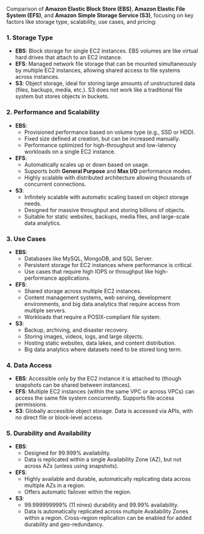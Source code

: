 Comparison of **Amazon Elastic Block Store (EBS)**, **Amazon Elastic File System (EFS)**, and **Amazon Simple Storage Service (S3)**, focusing on key factors like storage type, scalability, use cases, and pricing:

### 1. **Storage Type**
   - **EBS**: Block storage for single EC2 instances. EBS volumes are like virtual hard drives that attach to an EC2 instance.
   - **EFS**: Managed network file storage that can be mounted simultaneously by multiple EC2 instances, allowing shared access to file systems across instances.
   - **S3**: Object storage, ideal for storing large amounts of unstructured data (files, backups, media, etc.). S3 does not work like a traditional file system but stores objects in buckets.

### 2. **Performance and Scalability**
   - **EBS**:
     - Provisioned performance based on volume type (e.g., SSD or HDD).
     - Fixed size defined at creation, but can be increased manually.
     - Performance optimized for high-throughput and low-latency workloads on a single EC2 instance.
   - **EFS**:
     - Automatically scales up or down based on usage.
     - Supports both **General Purpose** and **Max I/O** performance modes.
     - Highly scalable with distributed architecture allowing thousands of concurrent connections.
   - **S3**:
     - Infinitely scalable with automatic scaling based on object storage needs.
     - Designed for massive throughput and storing billions of objects.
     - Suitable for static websites, backups, media files, and large-scale data analytics.

### 3. **Use Cases**
   - **EBS**:
     - Databases like MySQL, MongoDB, and SQL Server.
     - Persistent storage for EC2 instances where performance is critical.
     - Use cases that require high IOPS or throughput like high-performance applications.
   - **EFS**:
     - Shared storage across multiple EC2 instances.
     - Content management systems, web serving, development environments, and big data analytics that require access from multiple servers.
     - Workloads that require a POSIX-compliant file system.
   - **S3**:
     - Backup, archiving, and disaster recovery.
     - Storing images, videos, logs, and large objects.
     - Hosting static websites, data lakes, and content distribution.
     - Big data analytics where datasets need to be stored long term.

### 4. **Data Access**
   - **EBS**: Accessible only by the EC2 instance it is attached to (though snapshots can be shared between instances).
   - **EFS**: Multiple EC2 instances (within the same VPC or across VPCs) can access the same file system concurrently. Supports file access permissions.
   - **S3**: Globally accessible object storage. Data is accessed via APIs, with no direct file or block-level access.

### 5. **Durability and Availability**
   - **EBS**:
     - Designed for 99.999% availability.
     - Data is replicated within a single Availability Zone (AZ), but not across AZs (unless using snapshots).
   - **EFS**:
     - Highly available and durable, automatically replicating data across multiple AZs in a region.
     - Offers automatic failover within the region.
   - **S3**:
     - 99.999999999% (11 nines) durability and 99.99% availability.
     - Data is automatically replicated across multiple Availability Zones within a region. Cross-region replication can be enabled for added durability and geo-redundancy.
